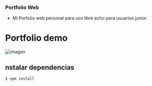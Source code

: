 ### Portfolio Web

-  Mi Porfolio web personal para uso libre echo para usuarios junior

# Portfolio demo

![imagen](https://github.com/user-attachments/assets/0feb8ec3-c2f6-45b7-822f-c274be2252e9)



## nstalar dependencias

`$ npm install`